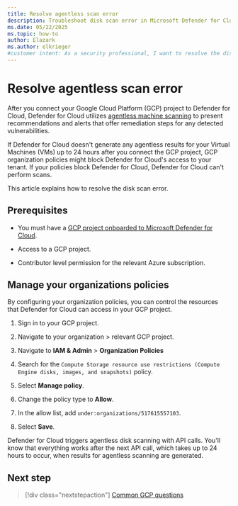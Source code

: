 ```yaml
---
title: Resolve agentless scan error
description: Troubleshoot disk scan error in Microsoft Defender for Cloud to ensure your resources are connected and protected.
ms.date: 05/22/2025
ms.topic: how-to
author: Elazark
ms.author: elkrieger
#customer intent: As a security professional, I want to resolve the disk scan errors in Microsoft Defender for Cloud's GCP connector to ensure my resources are connected and protected.
---
```


# Resolve agentless scan error

After you connect your Google Cloud Platform (GCP) project to Defender for Cloud, Defender for Cloud utilizes [agentless machine scanning](concept-agentless-data-collection.md) to present recommendations and alerts that offer remediation steps for any detected vulnerabilities.

If Defender for Cloud doesn't generate any agentless results for your Virtual Machines (VMs) up to 24 hours after you connect the GCP project, GCP organization policies might block Defender for Cloud's access to your tenant. If your policies block Defender for Cloud, Defender for Cloud can't perform scans.

This article explains how to resolve the disk scan error.

## Prerequisites

- You must have a [GCP project onboarded to Microsoft Defender for Cloud](quickstart-onboard-gcp.md).

- Access to a GCP project.

- Contributor level permission for the relevant Azure subscription.

## Manage your organizations policies

By configuring your organization policies, you can control the resources that Defender for Cloud can access in your GCP project.

1. Sign in to your GCP project.

1. Navigate to your organization > relevant GCP project.

1. Navigate to **IAM & Admin** > **Organization Policies**

1. Search for the `Compute Storage resource use restrictions (Compute Engine disks, images, and snapshots)` policy.

1. Select **Manage policy**.

1. Change the policy type to **Allow**.

1. In the allow list, add `under:organizations/517615557103`.

1. Select **Save**.

Defender for Cloud triggers agentless disk scanning with API calls. You'll know that everything works after the next API call, which takes up to 24 hours to occur, when results for agentless scanning are generated.

## Next step

> [!div class="nextstepaction"]
> [Common GCP questions](faq-general.yml)
